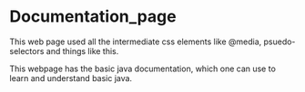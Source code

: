 # Documentation_page
 <p>This web page used all the intermediate css elements like @media, psuedo-selectors and things like this.</p>
 <p>This webpage has the basic java documentation, which one can use to learn and understand basic java.</p>

